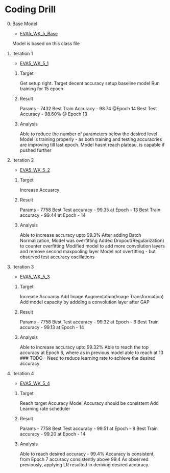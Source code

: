 # Coding Drill

0. Base Model
   - [EVA5_WK_5_Base](./week-5/submission/EVA5_WK_5_Base.ipynb)
   
   Model is based on this class file

1. Iteration 1

    - [EVA5_WK_5_1](./week-5/submission/EVA5_WK_5_1.ipynb)
    1. Target
    
          Get setup right.
          Target decent accuracy
          setup baseline model
          Run training for 15 epoch

      2. Result

          Params - 7432
          Best Train Accuracy - 98.74 @Epoch 14
          Best Test Accuracy - 98.60% @ Epoch 13

      3. Analysis

          Able to reduce the number of parameters below the desired level
          Model is training properly - as both training and testing accuracries are improving till last epoch.
          Model hasnt reach plateau, is capable if pushed further


2. Iteration 2

    - [EVA5_WK_5_2](./week-5/submission/EVA5_WK_5_2.ipynb)
    1. Target
        
        Increase Accuarcy
        
    2. Result
        
        Params - 7758
        Best Test accuracy - 99.35 at Epoch - 13
        Best Train accuracy - 99.44 at Epoch - 14
        
    3. Analysis
        
        Able to increase accuracy upto 99.3%
        After adding Batch Normalization, Model was overfitting
        Added Dropout(Regularization) to counter overfitting
        Modified model to add more convolution layers and remove second maxpooling layer
        Model not overfitting - but observed test accuracy oscillations


3. Iteration 3

    - [EVA5_WK_5_3](./week-5/submission/EVA5_WK_5_3.ipynb)
    1. Target
      
        Increase Accuarcy
        Add Image Augmentation(Image Transformation)
        Add model capacity by addding a convolution layer after GAP
        
    2. Result
    
        Params - 7758
        Best Test accuracy - 99.32 at Epoch - 6
        Best Train accuracy - 99.13 at Epoch - 14
        
    3. Analysis
    
        Able to increase accuracy upto 99.32%
        Able to reach the top accuracy at Epoch 6, where as in previous model able to reach at 13 ### TODO - Need to reduce learning rate to achieve the desired accuracy


4. Iteration 4

    - [EVA5_WK_5_4](./week-5/submission/EVA5_WK_5_4.ipynb)
    
    1. Target
    
         Reach target Accuracy
         Model Accuracy should be consistent
         Add Learning rate scheduler
      
    2. Result
      
        Params - 7758
        Best Test accuracy - 99.51 at Epoch - 8
        Best Train accuracy - 99.20 at Epoch - 14
        
    3. Analysis
        
        Able to reach desired accuracy - 99.4%
        Accuracy is consistent, from Epoch 7 accuracy consistently above 99.4
        As observed previously, applying LR resulted in deriving desired accuracy.

